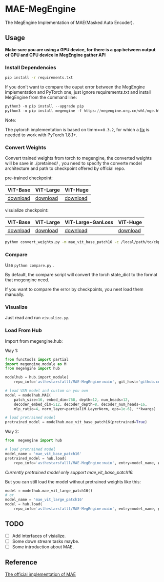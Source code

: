 # MAE-MegEngine

The MegEngine Implementation of MAE(Masked Auto Encoder).

## Usage

**Make sure  you are using a GPU device, for there is a gap between output of GPU and CPU device in MegEngine gather API** 

### Install Dependencies

```bash
pip install -r requirements.txt
```

If you don't want to compare the ouput error between the MegEngine implementation and PyTorch one, just ignore requirements.txt and install MegEngine from the command line:

```python
python3 -m pip install --upgrade pip 
python3 -m pip install megengine -f https://megengine.org.cn/whl/mge.html
```

 Note:

The pytorch implementation is based on timm==`0.3.2`, for which a [fix](https://github.com/rwightman/pytorch-image-models/issues/420#issuecomment-776459842) is needed to work with PyTorch 1.8.1+.

### Convert Weights

Convert trained weights from torch to megengine, the converted weights will be save in ./pretained/ , you need to specify the converte model architecture and path to checkpoint offered by official repo.

pre-trained checkpoint:

| ViT-Base                                                     | ViT-Large                                                    | ViT-Huge                                                     |
| ------------------------------------------------------------ | ------------------------------------------------------------ | ------------------------------------------------------------ |
| [download](https://dl.fbaipublicfiles.com/mae/pretrain/mae_pretrain_vit_base.pth) | [download](https://dl.fbaipublicfiles.com/mae/pretrain/mae_pretrain_vit_large.pth) | [download](https://dl.fbaipublicfiles.com/mae/pretrain/mae_pretrain_vit_huge.pth) |

visuialize checkpoint:

| ViT-Base                                                     | ViT-Large                                                    | ViT-Large-GanLoss                                            | ViT-Huge                                                     |
| ------------------------------------------------------------ | ------------------------------------------------------------ | ------------------------------------------------------------ | ------------------------------------------------------------ |
| [download](https://dl.fbaipublicfiles.com/mae/visualize/mae_visualize_vit_base.pth) | [download](https://dl.fbaipublicfiles.com/mae/visualize/mae_visualize_vit_large.pth) | [download](https://dl.fbaipublicfiles.com/mae/visualize/mae_visualize_vit_large_ganloss.pth) | [download](https://dl.fbaipublicfiles.com/mae/visualize/mae_visualize_vit_huge.pth) |

```bash
python convert_weights.py -m mae_vit_base_patch16 -c /local/path/to/ckpt
```

### Compare

Use `python compare.py` .

By default, the compare script will convert the torch state_dict to the format that megengine need.

If you want to compare the error by checkpoints, you neet load them manually.

### Visualize

Just read  and run `visualize.py`.

### Load From Hub

Import from megengine.hub:

Way 1:

```python
from functools import partial
import megengine.module as M
from megengine import hub

modelhub = hub.import_module(
    repo_info='asthestarsfalll/MAE-MegEngine:main', git_host='github.com')

# load VAN model and custom on you own
model = modelhub.MAE(
    patch_size=16, embed_dim=768, depth=12, num_heads=12,
    decoder_embed_dim=512, decoder_depth=8, decoder_num_heads=16,
    mlp_ratio=4, norm_layer=partial(M.LayerNorm, eps=1e-6), **kwargs)

# load pretrained model
pretrained_model = modelhub.mae_vit_base_patch16(pretrained=True)

```

Way 2:

```python
from  megengine import hub

# load pretrained model 
model_name = 'mae_vit_base_patch16'
pretrained_model = hub.load(
    repo_info='asthestarsfalll/MAE-MegEngine:main', entry=model_name, git_host='github.com', pretrained=True)
```

*Currently pretrained model only support mae_vit_base_patch16.*

But you can still load the model without pretrained weights like this:

```python
model = modelhub.mae_vit_large_patch16()
# or
model_name = 'mae_vit_large_patch16'
model = hub.load(
    repo_info='asthestarsfalll/MAE-MegEngine:main', entry=model_name, git_host='github.com')
```

## TODO

- [ ] Add interfaces of visialize.
- [ ] Some down stream tasks maybe.
- [ ] Some introduction about MAE.

## Reference

[The official implementation of MAE](https://github.com/facebookresearch/mae/)
